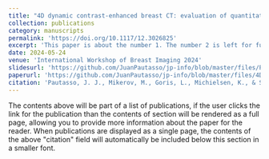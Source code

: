 ```yaml
---
title: "4D dynamic contrast-enhanced breast CT: evaluation of quantitative accuracy"
collection: publications
category: manuscripts
permalink: 'https://doi.org/10.1117/12.3026825'
excerpt: 'This paper is about the number 1. The number 2 is left for future work.'
date: 2024-05-24
venue: 'International Workshop of Breast Imaging 2024'
slidesurl: 'https://github.com/JuanPautasso/jp-info/blob/master/files/Pautasso_IWBI_2024.pdf'
paperurl: 'https://github.com/JuanPautasso/jp-info/blob/master/files/4D_Dynamic_Contrast_Enhanced_Breast_CT_IWBI_2024.pdf'
citation: 'Pautasso, J. J., Mikerov, M., Goris, L., Michielsen, K., & Sechopoulos, I. (2024, May). 4D Dynamic Contrast-Enhanced Breast CT: Evaluation of quantitative accuracy. In Society of Photo-Optical Instrumentation Engineers (SPIE) Conference Series (Vol. 13174, p. 131740W).'
---
```


The contents above will be part of a list of publications, if the user clicks the link for the publication than the contents of section will be rendered as a full page, allowing you to provide more information about the paper for the reader. When publications are displayed as a single page, the contents of the above "citation" field will automatically be included below this section in a smaller font.
